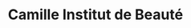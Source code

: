 ---
title: "Camille Institut de Beauté"
url: /courrieres/camille-institut-de-beaute/
shop: Kosmetik
---